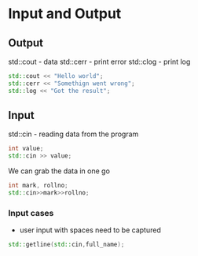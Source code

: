# Input and Output

## Output

std::cout - data
std::cerr - print error
std::clog - print log

```c++
std::cout << "Hello world";
std::cerr << "Somethign went wrong";
std::log << "Got the result";
```

## Input

std::cin - reading data from the program

```c++
int value;
std::cin >> value;
```

We can grab the data in one go

```c++
int mark, rollno;
std::cin>>mark>>rollno;
```

### Input cases

- user input with spaces need to be captured

```c++
std::getline(std::cin,full_name);
```

